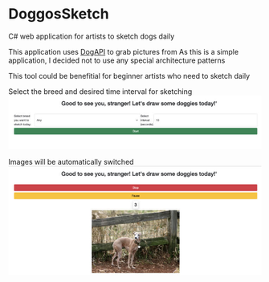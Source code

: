 # DoggosSketch
C# web application for artists to sketch dogs daily

This application uses [DogAPI](https://dog.ceo/dog-api/) to grab pictures from
As this is a simple application, I decided not to use any special architecture patterns

This tool could be benefitial for beginner artists who need to sketch daily

Select the breed and desired time interval for sketching
![Alt text](readme_imgs/first.jpeg)

Images will be automatically switched
![Alt text](readme_imgs/second.jpeg)
